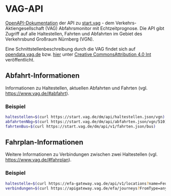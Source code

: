 # VAG-API

[OpenAPI-Dokumentation](https://bundesapi.github.io/vag-api/) der API zu [start.vag](https://start.vag.de/desktop/) - dem Verkehrs-Aktiengesellschaft (VAG) Abfahrsmonitor mit Echtzeitprognose. Die API gibt Zugriff auf alle Haltestellen, Fahrten und Abfahrten im Gebiet des Verkehrsbund Großraum Nürnberg (VGN). 

Eine Schnittstellenbeschreibung durch die VAG findet sich auf [opendata.vag.de](opendata.vag.de) bzw. [hier](https://opendata.vag.de/dataset/api-echtzeitauskunft) unter [Creative CommonsAttribution 4.0 Int](https://creativecommons.org/licenses/by/4.0/) veröffentlicht.

## Abfahrt-Informationen

Informationen zu Haltestellen, aktuellen Abfahrten und Fahrten (vgl. https://www.vag.de/#abfahrt).

### Beispiel
```bash
haltestellen=$(curl https://start.vag.de/dm/api/haltestellen.json/vgn)
abfahrtenNbg=$(curl https://start.vag.de/dm/api/abfahrten.json/vgn/510)
fahrtenBus=$(curl https://start.vag.de/dm/api/v1/fahrten.json/bus)
```


## Fahrplan-Informationen

Weitere Informationen zu Verbindungen zwischen zwei Haltestellen (vgl. https://www.vag.de/#fahrplan).

### Beispiel
```bash
haltestelle=$(curl https://efa-gateway.vag.de/api/v1/locations?name=Feucht)
verbindungen=$(curl https://apigateway.vag.de/efa/journeys?FromType=any&From=80000941&ToType=any&To=80021819&ChangeSpeed=normal&UseNearbyStops=false&RouteType=leasttime&MaxFootpath=10&Transportations=9462&TariffDetails=true&Departure=2022-07-08T07%3A39%3A00.000Z)
```
